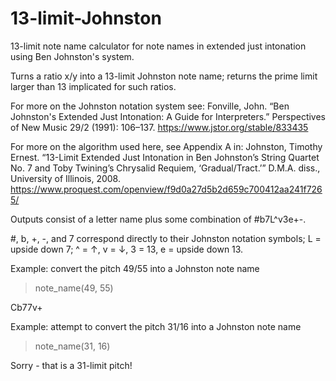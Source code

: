 # 13-limit-Johnston

13-limit note name calculator for note names in extended just intonation using Ben Johnston's system.

Turns a ratio x/y into a 13-limit Johnston note name; returns the prime limit larger than 13 implicated for such ratios.

For more on the Johnston notation system see: Fonville, John. “Ben Johnston's Extended Just Intonation: A Guide for Interpreters.” Perspectives of New Music 29/2 (1991): 106–137. https://www.jstor.org/stable/833435

For more on the algorithm used here, see Appendix A in: Johnston, Timothy Ernest. “13-Limit Extended Just Intonation in Ben Johnston’s String Quartet No. 7 and Toby Twining’s Chrysalid Requiem, ‘Gradual/Tract.’” D.M.A. diss., University of Illinois, 2008. https://www.proquest.com/openview/f9d0a27d5b2d659c700412aa241f7265/

Outputs consist of a letter name plus some combination of #b7L^v3e+-.

#, b, +, -, and 7 correspond directly to their Johnston notation symbols; L = upside down 7; ^ = ↑, v = ↓, 3 = 13, e = upside down 13.

Example: convert the pitch 49/55 into a Johnston note name

>note_name(49, 55)

Cb77v+

Example: attempt to convert the pitch 31/16 into a Johnston note name

>note_name(31, 16)

Sorry - that is a 31-limit pitch!
